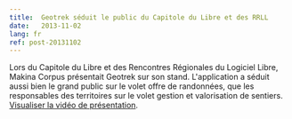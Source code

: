 ```yaml
---
title:  Geotrek séduit le public du Capitole du Libre et des RRLL
date:   2013-11-02
lang: fr
ref: post-20131102
---
```


Lors du Capitole du Libre et des Rencontres Régionales du Logiciel Libre, Makina Corpus présentait Geotrek sur son stand. L'application a séduit aussi bien le grand public sur le volet offre de randonnées, que les responsables des territoires sur le volet gestion et valorisation de sentiers. <a target="_blank" href="http://www.youtube.com/watch?v=pLA_9tI4ozc">Visualiser la vidéo de présentation</a>.